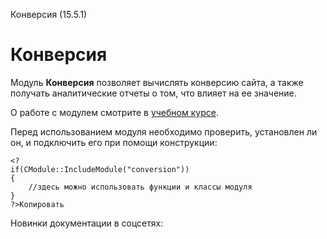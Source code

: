 Конверсия (15.5.1)

Конверсия
=========

Модуль **Конверсия** позволяет вычислять конверсию сайта, а также получать аналитические отчеты о том, что влияет на ее значение.

О работе с модулем смотрите в [учебном курсе](https://dev.1c-bitrix.ru/learning/course/index.php?COURSE_ID=41&CHAPTER_ID=09031).

  

Перед использованием модуля необходимо проверить, установлен ли он, и подключить его при помощи конструкции:

```
<?
if(CModule::IncludeModule("conversion"))
{  
	//здесь можно использовать функции и классы модуля
} 
?>Копировать
```

Новинки документации в соцсетях: